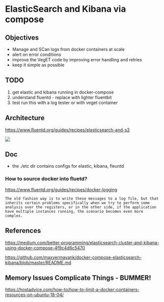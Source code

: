 # ElasticSearch and Kibana via compose

## Objectives

- Manage and SCan logs from docker containers at scale
- alert on error conditions
- improve the VegET code by improving error handling and retries
- keep it simple as possible

## TODO

1. get elastic and kibana running in docker-compose
2. understand fluentd - replace with lighter fluentbit
3. test run this with a log tester or with veget container

## Architecture

https://www.fluentd.org/guides/recipes/elasticsearch-and-s3

![](https://www.fluentd.org/assets/img/recipes/elasticsearch-s3-fluentd.png)

## Doc

- the ./etc dir contains configs for elastic, kibana, fleuntd

### How to source docker into fluetd?
https://www.fluentd.org/guides/recipes/docker-logging

	The old fashion way is to write these messages to a log file, but that inherits certain problems specifically when we try to perform some analysis over the registers, or in the other side, if the application have multiple instances running, the scenario becomes even more complex.




## References

https://medium.com/better-programming/elasticsearch-cluster-and-kibana-using-docker-compose-4f9c4d6c5470

https://github.com/maxyermayank/docker-compose-elasticsearch-kibana/blob/master/README.md


## Memory Issues Complicate Things - BUMMER!

https://hostadvice.com/how-to/how-to-limit-a-docker-containers-resources-on-ubuntu-18-04/

```
